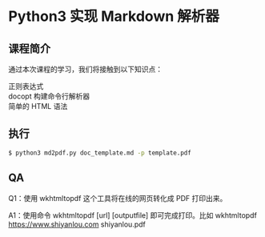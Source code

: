 # Python3 实现 Markdown 解析器  

## 课程简介  

通过本次课程的学习，我们将接触到以下知识点：  

正则表达式  
docopt 构建命令行解析器  
简单的 HTML 语法  

## 执行  

```sh
$ python3 md2pdf.py doc_template.md -p template.pdf
```

## QA  

Q1：使用 wkhtmltopdf 这个工具将在线的网页转化成 PDF 打印出来。  

A1：使用命令 wkhtmltopdf [url] [outputfile] 即可完成打印。比如 wkhtmltopdf https://www.shiyanlou.com shiyanlou.pdf  